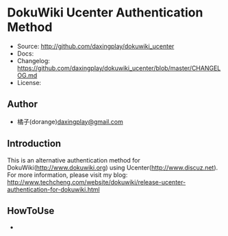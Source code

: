 DokuWiki Ucenter Authentication Method
======================================

 * Source: <http://github.com/daxingplay/dokuwiki_ucenter>
 * Docs: 
 * Changelog: <https://github.com/daxingplay/dokuwiki_ucenter/blob/master/CHANGELOG.md>
 * License: 
 
 Author
--------
 
 * 橘子(dorange)<daxingplay@gmail.com>
 
 Introduction
--------------

 This is an alternative authentication method for DokuWiki(http://www.dokuwiki.org) using Ucenter(http://www.discuz.net).
 For more information, please visit my blog: http://www.techcheng.com/website/dokuwiki/release-ucenter-authentication-for-dokuwiki.html

 HowToUse
----------

 - 